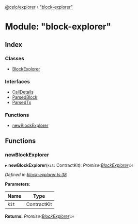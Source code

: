 [@celo/explorer](../README.md) › ["block-explorer"](_block_explorer_.md)

# Module: "block-explorer"

## Index

### Classes

* [BlockExplorer](../classes/_block_explorer_.blockexplorer.md)

### Interfaces

* [CallDetails](../interfaces/_block_explorer_.calldetails.md)
* [ParsedBlock](../interfaces/_block_explorer_.parsedblock.md)
* [ParsedTx](../interfaces/_block_explorer_.parsedtx.md)

### Functions

* [newBlockExplorer](_block_explorer_.md#newblockexplorer)

## Functions

###  newBlockExplorer

▸ **newBlockExplorer**(`kit`: ContractKit): *Promise‹[BlockExplorer](../classes/_block_explorer_.blockexplorer.md)‹››*

*Defined in [block-explorer.ts:38](https://github.com/celo-org/celo-monorepo/blob/master/packages/sdk/explorer/src/block-explorer.ts#L38)*

**Parameters:**

Name | Type |
------ | ------ |
`kit` | ContractKit |

**Returns:** *Promise‹[BlockExplorer](../classes/_block_explorer_.blockexplorer.md)‹››*
